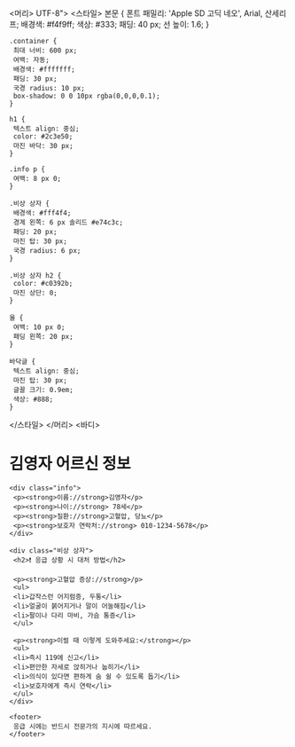 <!DOCTYPE HTML>
<html lang="ko">
<머리>
 <meta charset=>UTF-8">
 <meta 이름="viewport" 콘텐츠="width=장치 너비, 초기 스케일=1.0">
 <title>김영자 어르신 정보</title>
 <스타일>
 본문 {
 폰트 패밀리: 'Apple SD 고딕 네오', Arial, 산세리프;
 배경색: #f4f9ff;
 색상: #333;
 패딩: 40 px;
 선 높이: 1.6;
    }

    .container {
     최대 너비: 600 px;
     여백: 자동;
     배경색: #fffffff;
     패딩: 30 px;
     국경 radius: 10 px;
     box-shadow: 0 0 10px rgba(0,0,0,0.1);
    }

    h1 {
     텍스트 align: 중심;
     color: #2c3e50;
     마진 바닥: 30 px;
    }

    .info p {
     여백: 8 px 0;
    }

    .비상 상자 {
     배경색: #fff4f4;
     경계 왼쪽: 6 px 솔리드 #e74c3c;
     패딩: 20 px;
     마진 탑: 30 px;
     국경 radius: 6 px;
    }

    .비상 상자 h2 {
     color: #c0392b;
     마진 상단: 0;
    }

    울 {
     여백: 10 px 0;
     패딩 왼쪽: 20 px;
    }

    바닥글 {
     텍스트 align: 중심;
     마진 탑: 30 px;
     글꼴 크기: 0.9em;
     색상: #888;
    }
 </스타일>
</머리>
<바디>
 <div class="container">
 <h1>김영자 어르신 정보</h1>

    <div class="info">
     <p><strong>이름://strong>김영자</p>
     <p><strong>나이://strong> 78세</p>
     <p><strong>질환://strong>고혈압, 당뇨</p>
     <p><strong>보호자 연락처://strong> 010-1234-5678</p>
    </div>

    <div class="비상 상자">
     <h2>❗ 응급 상황 시 대처 방법</h2>

     <p><strong>고혈압 증상://strong>/p>
     <ul>
     <li>갑작스런 어지럼증, 두통</li>
     <li>얼굴이 붉어지거나 말이 어눌해짐</li>
     <li>팔이나 다리 마비, 가슴 통증</li>
     </ul>

     <p><strong>이럴 때 이렇게 도와주세요:</strong></p>
     <ul>
     <li>즉시 119에 신고</li>
     <li>편안한 자세로 앉히거나 눕히기</li>
     <li>의식이 있다면 편하게 숨 쉴 수 있도록 돕기</li>
     <li>보호자에게 즉시 연락</li>
     </ul>
    </div>

    <footer>
     응급 시에는 반드시 전문가의 지시에 따르세요.
    </footer>
 </div>
</body>
</html>
